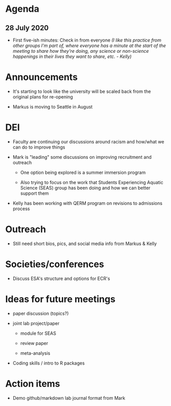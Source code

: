 # Agenda

## 28 July 2020


* First five-ish minutes: Check in from everyone _(I like this practice from other groups I'm part of, where everyone has a minute at the start of the meeting to share how they're doing, any science or non-science happenings in their lives they want to share, etc. - Kelly)_

# Announcements

* It's starting to look like the university will be scaled back from the original plans for re-opening

* Markus is moving to Seattle in August



# DEI

* Faculty are continuing our discussions around racism and how/what we can do to improve things

* Mark is "leading" some discussions on improving recruitment and outreach

    - One option being explored is a summer immersion program
    
    - Also trying to focus on the work that Students Experiencing Aquatic Science (SEAS) group has been doing and how we can better support them

* Kelly has been working with QERM program on revisions to admissions process


# Outreach

* Still need short bios, pics, and social media info from Markus & Kelly


# Societies/conferences

* Discuss ESA's structure and options for ECR's 


# Ideas for future meetings

* paper discussion (topics?)

* joint lab project/paper

    - module for SEAS
    
    - review paper
    
    - meta-analysis
 
* Coding skills / intro to R packages


# Action items

* Demo github/markdown lab journal format from Mark
